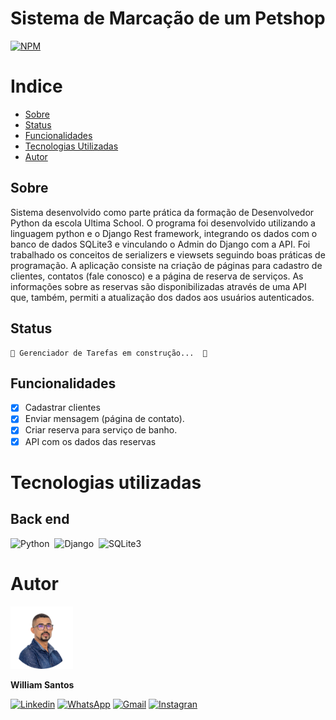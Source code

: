 
# Sistema de Marcação de um Petshop
[![NPM](https://img.shields.io/npm/l/react)](https://github.com/willsantos86/API_Escola/blob/main/LICENSE) 

# Indice
- [Sobre](#Sobre)
- [Status](#Status)
- [Funcionalidades](#Funcionalidades)
- [Tecnologias Utilizadas](#Tecnologias-Utilizadas)
- [Autor](#Autor)

## Sobre

Sistema desenvolvido como parte prática da formação de Desenvolvedor Python da escola Ultima School.
O programa foi desenvolvido utilizando a linguagem python e o Django Rest framework, integrando os dados com o banco de dados SQLite3 e vinculando o Admin do Django com a API. Foi trabalhado os conceitos de serializers e viewsets seguindo boas práticas de programação.
A aplicação consiste na criação de páginas para cadastro de clientes, contatos (fale conosco) e a página de reserva de serviços. As informações sobre as reservas são disponibilizadas através de uma API que, também, permiti a atualização dos dados aos usuários autenticados.


## Status
	🚧 Gerenciador de Tarefas em construção...  🚧
 
## Funcionalidades

- [x] Cadastrar clientes
- [x] Enviar mensagem (página de contato).
- [x] Criar reserva para serviço de banho.
- [x] API com os dados das reservas

# Tecnologias utilizadas
## Back end
 ![Python](https://img.shields.io/badge/Python-3776AB?style=for-the-badge&logo=python&logoColor=white)&nbsp;
 ![Django](https://img.shields.io/badge/Django-092E20?style=for-the-badge&logo=django&logoColor=white)&nbsp;
 ![SQLite3](https://img.shields.io/badge/SQLite-07405E?style=for-the-badge&logo=sqlite&logoColor=white)


# Autor

  <img src="https://github.com/willsantos86/Gerenciador_de_Tarefas/blob/main/assets/Design%20sem%20nome%20(4).png" width="100" height="100">
  
  **William Santos**

[![Linkedin](https://img.shields.io/badge/LinkedIn-0077B5?style=for-the-badge&logo=linkedin&logoColor=white)](https://www.linkedin.com/in/willsantos86)
[![WhatsApp](https://img.shields.io/badge/WhatsApp-25D366?style=for-the-badge&logo=whatsapp&logoColor=white)](https://wa.me/5571996279764)
[![Gmail](https://img.shields.io/badge/Gmail-D14836?style=for-the-badge&logo=gmail&logoColor=white)](mailto:williamsantos.tech@gmail.com)
[![Instagran](https://img.shields.io/badge/Instagram-E4405F?style=for-the-badge&logo=instagram&logoColor=white)](https://www.instagram.com/willsantos_86)
